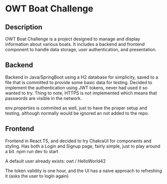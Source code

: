 # OWT Boat Challenge

## Description

OWT Boat Challenge is a project designed to manage and display information about various boats. It includes a backend and frontend component to handle data storage, user authentication, and presentation.

## Backend

Backend in Java/SpringBoot using a H2 database for simplicity, saved to a file that is committed to provide some basic data for testing. 
Decided to implement the authentication using JWT tokens, never had used it so wanted to try. Thing to note, HTTPS is not implemented which means that passwords are visible in the network.

env.properties is commited as well, just to have the proper setup and testing, although normally would be ignored an not added to the repo.

## Frontend
Frontend in React.TS, and decided to try ChakraUI for components and styling. Has both a Login and Signup page, fairly simple, just to play around a bit. npm run dev to start

A default user already exists: owt / HelloWorld42

The token validity is one hour, and the UI has a naive approach to refreshing it (asks the user to login again)
